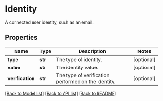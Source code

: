 # Identity

A connected user identity, such as an email.
## Properties
Name | Type | Description | Notes
------------ | ------------- | ------------- | -------------
**type** | **str** | The type of identity. | [optional] 
**value** | **str** | The identity value. | [optional] 
**verification** | **str** | The type of verification performed on the identity. | [optional] 

[[Back to Model list]](../README.md#documentation-for-models) [[Back to API list]](../README.md#documentation-for-api-endpoints) [[Back to README]](../README.md)


